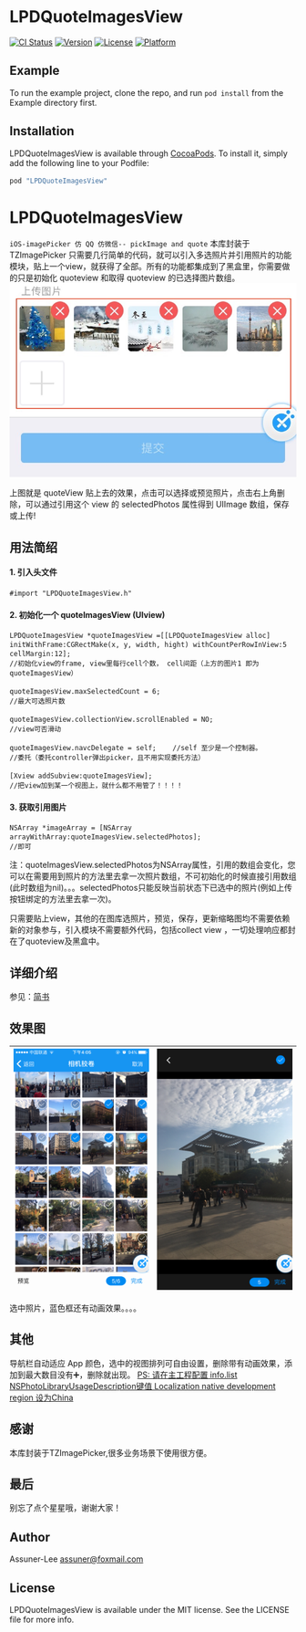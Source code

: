 # LPDQuoteImagesView

[![CI Status](http://img.shields.io/travis/Assuner-Lee/LPDQuoteImagesView.svg?style=flat)](https://travis-ci.org/Assuner-Lee/LPDQuoteImagesView)
[![Version](https://img.shields.io/cocoapods/v/LPDQuoteImagesView.svg?style=flat)](http://cocoapods.org/pods/LPDQuoteImagesView)
[![License](https://img.shields.io/cocoapods/l/LPDQuoteImagesView.svg?style=flat)](http://cocoapods.org/pods/LPDQuoteImagesView)
[![Platform](https://img.shields.io/cocoapods/p/LPDQuoteImagesView.svg?style=flat)](http://cocoapods.org/pods/LPDQuoteImagesView)

## Example

To run the example project, clone the repo, and run `pod install` from the Example directory first.

## Installation

LPDQuoteImagesView is available through [CocoaPods](http://cocoapods.org). To install
it, simply add the following line to your Podfile:

```ruby
pod "LPDQuoteImagesView"
```
# LPDQuoteImagesView

`iOS-imagePicker 仿 QQ 仿微信-- pickImage and quote`  本库封装于TZImagePicker  只需要几行简单的代码，就可以引入多选照片并引用照片的功能模块，贴上一个view，就获得了全部。所有的功能都集成到了黑盒里，你需要做的只是初始化 quoteview 和取得 quoteview 的已选择图片数组。
![这是贴上去的 quoteView (红框内)](https://github.com/Assuner-Lee/resource/blob/master/效果图（1）.jpg)

上图就是 quoteView 贴上去的效果，点击可以选择或预览照片，点击右上角删除，可以通过引用这个 view 的 selectedPhotos 属性得到 UIImage 数组，保存或上传!

## 用法简绍

#### 1. 引入头文件

```
#import "LPDQuoteImagesView.h"
```

#### 2. 初始化一个 quoteImagesView (UIview)

```
LPDQuoteImagesView *quoteImagesView =[[LPDQuoteImagesView alloc] initWithFrame:CGRectMake(x, y, width, hight) withCountPerRowInView:5 cellMargin:12];
//初始化view的frame, view里每行cell个数， cell间距（上方的图片1 即为quoteImagesView）

quoteImagesView.maxSelectedCount = 6;
//最大可选照片数

quoteImagesView.collectionView.scrollEnabled = NO;
//view可否滑动

quoteImagesView.navcDelegate = self;    //self 至少是一个控制器。
//委托（委托controller弹出picker，且不用实现委托方法）

[Xview addSubview:quoteImagesView];
//把view加到某一个视图上，就什么都不用管了！！！！
```

#### 3. 获取引用图片

```
NSArray *imageArray = [NSArray arrayWithArray:quoteImagesView.selectedPhotos];
//即可
```
注：quoteImagesView.selectedPhotos为NSArray属性，引用的数组会变化，您可以在需要用到照片的方法里去拿一次照片数组，不可初始化的时候直接引用数组(此时数组为nil)。。。selectedPhotos只能反映当前状态下已选中的照片(例如上传按钮绑定的方法里去拿一次)。

只需要贴上view，其他的在图库选照片，预览，保存，更新缩略图均不需要依赖新的对象参与，引入模块不需要额外代码，包括collect view ，一切处理响应都封在了quoteview及黑盒中。

## 详细介绍

参见：[简书](http://www.jianshu.com/p/2b9086d2c37b)

## 效果图

![选照片界面](https://github.com/Assuner-Lee/resource/blob/master/效果图2.PNG)|![预览功能](https://github.com/Assuner-Lee/resource/blob/master/效果图3.PNG)
:-------------------------:|:-------------------------:

选中照片，蓝色框还有动画效果。。。。

## 其他

导航栏自动适应 App 颜色，选中的视图排列可自由设置，删除带有动画效果，添加到最大数目没有➕，删除就出现。
[PS: 请在主工程配置 info.list NSPhotoLibraryUsageDescription键值
Localization native development region 设为China](http://www.jianshu.com/p/2b9086d2c37b)

## 感谢
本库封装于TZImagePicker,很多业务场景下使用很方便。
## 最后

别忘了点个星星哦，谢谢大家！

## Author

Assuner-Lee [assuner@foxmail.com](assuner@foxmail.com)

## License

LPDQuoteImagesView is available under the MIT license. See the LICENSE file for more info.
